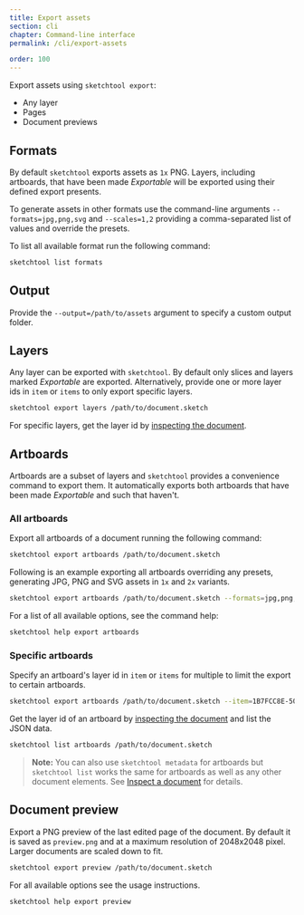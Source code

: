 ```yaml
---
title: Export assets
section: cli
chapter: Command-line interface
permalink: /cli/export-assets

order: 100
---
```


Export assets using `sketchtool export`:

- Any layer
- Pages
- Document previews

## Formats

By default `sketchtool` exports assets as `1x` PNG. Layers, including artboards, that have been made _Exportable_ will be exported using their defined export presents.

To generate assets in other formats use the command-line arguments `--formats=jpg,png,svg` and `--scales=1,2` providing a comma-separated list of values and override the presets.

To list all available format run the following command:

```sh
sketchtool list formats
```

## Output

Provide the `--output=/path/to/assets` argument to specify a custom output folder.

## Layers

Any layer can be exported with `sketchtool`. By default only slices and layers marked _Exportable_ are exported. Alternatively, provide one or more layer ids in `item` or `items` to only export specific layers.

```sh
sketchtool export layers /path/to/document.sketch
```

For specific layers, get the layer id by [inspecting the document](/inspect-document).

## Artboards

Artboards are a subset of layers and `sketchtool` provides a convenience command to export them. It automatically exports both artboards that have been made _Exportable_ and such that haven't.

### All artboards

Export all artboards of a document running the following command:

```sh
sketchtool export artboards /path/to/document.sketch
```

Following is an example exporting all artboards overriding any presets, generating JPG, PNG and SVG assets in `1x` and `2x` variants.

```sh
sketchtool export artboards /path/to/document.sketch --formats=jpg,png,svg --scales=1,2
```

For a list of all available options, see the command help:

```sh
sketchtool help export artboards
```

### Specific artboards

Specify an artboard's layer id in `item` or `items` for multiple to limit the export to certain artboards.

```sh
sketchtool export artboards /path/to/document.sketch --item=1B7FCC8E-5030-43A5-94BE-28A9C7ABFF72
```

Get the layer id of an artboard by [inspecting the document](/inspect-document) and list the JSON data.

```sh
sketchtool list artboards /path/to/document.sketch
```

> **Note:** You can also use `sketchtool metadata` for artboards but `sketchtool list` works the same for artboards as well as any other document elements. See [Inspect a document](/cli/inspect-document) for details.

## Document preview

Export a PNG preview of the last edited page of the document. By default it is saved as `preview.png` and at a maximum resolution of 2048x2048 pixel. Larger documents are scaled down to fit.

```sh
sketchtool export preview /path/to/document.sketch
```

For all available options see the usage instructions.

```sh
sketchtool help export preview
```
